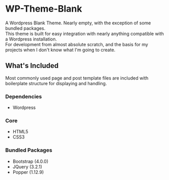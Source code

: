 # WP-Theme-Blank

<p>
	A Wordpress Blank Theme. Nearly empty, with the exception of some bundled packages.</br>
	This theme is built for easy integration with nearly anything compatible with a Wordpress installation.</br>
	For development from almost absolute scratch, and the basis for my projects when I don't know what I'm going to create.
</p>

## What's Included
<p>
	Most commonly used page and post template files are included with boilerplate structure for displaying and handling.
</p>

### Dependencies
<ul>
	<li>Wordpress</li>
</ul>

### Core
<ul>
	<li>HTML5</li>
	<li>CSS3</li>
</ul>

### Bundled Packages
<ul>
	<li>Bootstrap (4.0.0)</li>
	<li>JQuery (3.2.1)</li>
	<li>Popper (1.12.9)</li>
</ul>
